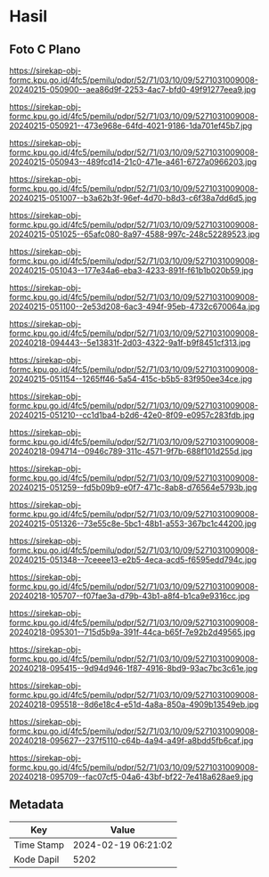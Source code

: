 # Hasil

## Foto C Plano

https://sirekap-obj-formc.kpu.go.id/4fc5/pemilu/pdpr/52/71/03/10/09/5271031009008-20240215-050900--aea86d9f-2253-4ac7-bfd0-49f91277eea9.jpg

https://sirekap-obj-formc.kpu.go.id/4fc5/pemilu/pdpr/52/71/03/10/09/5271031009008-20240215-050921--473e968e-64fd-4021-9186-1da701ef45b7.jpg

https://sirekap-obj-formc.kpu.go.id/4fc5/pemilu/pdpr/52/71/03/10/09/5271031009008-20240215-050943--489fcd14-21c0-471e-a461-6727a0966203.jpg

https://sirekap-obj-formc.kpu.go.id/4fc5/pemilu/pdpr/52/71/03/10/09/5271031009008-20240215-051007--b3a62b3f-96ef-4d70-b8d3-c6f38a7dd6d5.jpg

https://sirekap-obj-formc.kpu.go.id/4fc5/pemilu/pdpr/52/71/03/10/09/5271031009008-20240215-051025--65afc080-8a97-4588-997c-248c52289523.jpg

https://sirekap-obj-formc.kpu.go.id/4fc5/pemilu/pdpr/52/71/03/10/09/5271031009008-20240215-051043--177e34a6-eba3-4233-891f-f61b1b020b59.jpg

https://sirekap-obj-formc.kpu.go.id/4fc5/pemilu/pdpr/52/71/03/10/09/5271031009008-20240215-051100--2e53d208-6ac3-494f-95eb-4732c670064a.jpg

https://sirekap-obj-formc.kpu.go.id/4fc5/pemilu/pdpr/52/71/03/10/09/5271031009008-20240218-094443--5e13831f-2d03-4322-9a1f-b9f8451cf313.jpg

https://sirekap-obj-formc.kpu.go.id/4fc5/pemilu/pdpr/52/71/03/10/09/5271031009008-20240215-051154--1265ff46-5a54-415c-b5b5-83f950ee34ce.jpg

https://sirekap-obj-formc.kpu.go.id/4fc5/pemilu/pdpr/52/71/03/10/09/5271031009008-20240215-051210--cc1d1ba4-b2d6-42e0-8f09-e0957c283fdb.jpg

https://sirekap-obj-formc.kpu.go.id/4fc5/pemilu/pdpr/52/71/03/10/09/5271031009008-20240218-094714--0946c789-311c-4571-9f7b-688f101d255d.jpg

https://sirekap-obj-formc.kpu.go.id/4fc5/pemilu/pdpr/52/71/03/10/09/5271031009008-20240215-051259--fd5b09b9-e0f7-471c-8ab8-d76564e5793b.jpg

https://sirekap-obj-formc.kpu.go.id/4fc5/pemilu/pdpr/52/71/03/10/09/5271031009008-20240215-051326--73e55c8e-5bc1-48b1-a553-367bc1c44200.jpg

https://sirekap-obj-formc.kpu.go.id/4fc5/pemilu/pdpr/52/71/03/10/09/5271031009008-20240215-051348--7ceeee13-e2b5-4eca-acd5-f6595edd794c.jpg

https://sirekap-obj-formc.kpu.go.id/4fc5/pemilu/pdpr/52/71/03/10/09/5271031009008-20240218-105707--f07fae3a-d79b-43b1-a8f4-b1ca9e9316cc.jpg

https://sirekap-obj-formc.kpu.go.id/4fc5/pemilu/pdpr/52/71/03/10/09/5271031009008-20240218-095301--715d5b9a-391f-44ca-b65f-7e92b2d49565.jpg

https://sirekap-obj-formc.kpu.go.id/4fc5/pemilu/pdpr/52/71/03/10/09/5271031009008-20240218-095415--9d94d946-1f87-4916-8bd9-93ac7bc3c61e.jpg

https://sirekap-obj-formc.kpu.go.id/4fc5/pemilu/pdpr/52/71/03/10/09/5271031009008-20240218-095518--8d6e18c4-e51d-4a8a-850a-4909b13549eb.jpg

https://sirekap-obj-formc.kpu.go.id/4fc5/pemilu/pdpr/52/71/03/10/09/5271031009008-20240218-095627--237f5110-c64b-4a94-a49f-a8bdd5fb6caf.jpg

https://sirekap-obj-formc.kpu.go.id/4fc5/pemilu/pdpr/52/71/03/10/09/5271031009008-20240218-095709--fac07cf5-04a6-43bf-bf22-7e418a628ae9.jpg


## Metadata

| Key        | Value               |
| ---------- | ------------------- |
| Time Stamp | 2024-02-19 06:21:02 |
| Kode Dapil | 5202                |



